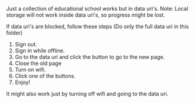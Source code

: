 Just a collection of educational school works but in data uri's. Note: Local storage will not work inside data uri's, so progress might be lost. 

If data uri's are blocked, follow these steps (Do only the full data uri in this folder)

1. Sign out.
2. Sign in while offline.
3. Go to the data uri and click the button to go to the new page.
4. Close the old page
5. Turn on wifi.
6. Click one of the buttons.
7. Enjoy!

It might also work just by turning off wifi and going to the data uri. 

